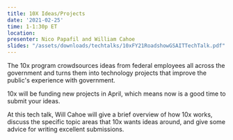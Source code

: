```yaml
---
title: 10X Ideas/Projects
date: '2021-02-25'
time: 1-1:30p ET
location:
presenter: Nico Papafil and William Cahoe
slides: "/assets/downloads/techtalks/10xFY21RoadshowGSAITTechTalk.pdf"
---
```


The 10x program crowdsources ideas from federal employees all across the government and turns them into technology projects that improve the public's experience with government.

10x will be funding new projects in April, which means now is a good time to submit your ideas.

At this tech talk, Will Cahoe will give a brief overview of how 10x works, discuss the specific topic areas that 10x wants ideas around, and give some advice for writing excellent submissions.

